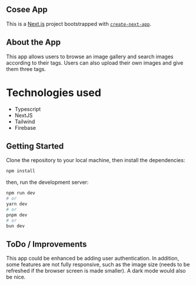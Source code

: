 ## Cosee App


This is a [Next.js](https://nextjs.org/) project bootstrapped with [`create-next-app`](https://github.com/vercel/next.js/tree/canary/packages/create-next-app).

## About the App

This app allows users to browse an image gallery and search images according to their tags. Users can also upload their own images and give them three tags. 

# Technologies used

- Typescript
- NextJS
- Tailwind
- Firebase

## Getting Started

Clone the repository to your local machine, then install the dependencies:
```bash
npm install
```

then, run the development server:

```bash
npm run dev
# or
yarn dev
# or
pnpm dev
# or
bun dev
```
## ToDo / Improvements

This app could be enhanced be adding user authentication. In addition, some features are not fully responsive, such as the image size (needs to be refreshed if the browser screen is made smaller). A dark mode would also be nice.